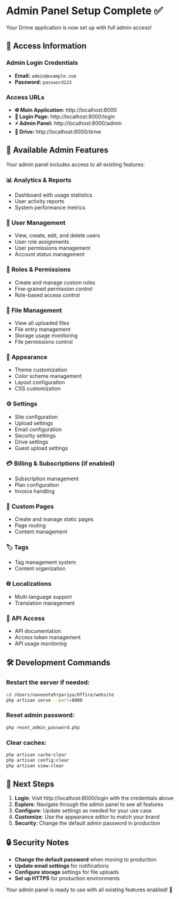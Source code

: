 # Admin Panel Setup Complete ✅

Your Drime application is now set up with full admin access!

## 🎯 Access Information

### Admin Login Credentials
- **Email:** `admin@example.com`
- **Password:** `password123`

### Access URLs
- **🌐 Main Application:** http://localhost:8000
- **🔐 Login Page:** http://localhost:8000/login  
- **⚡ Admin Panel:** http://localhost:8000/admin
- **📁 Drive:** http://localhost:8000/drive

## 🚀 Available Admin Features

Your admin panel includes access to all existing features:

### 📊 **Analytics & Reports**
- Dashboard with usage statistics
- User activity reports
- System performance metrics

### 👥 **User Management** 
- View, create, edit, and delete users
- User role assignments
- User permissions management
- Account status management

### 🔑 **Roles & Permissions**
- Create and manage custom roles
- Fine-grained permission control
- Role-based access control

### 📁 **File Management**
- View all uploaded files
- File entry management
- Storage usage monitoring
- File permissions control

### 🎨 **Appearance**
- Theme customization
- Color scheme management
- Layout configuration
- CSS customization

### ⚙️ **Settings**
- Site configuration
- Upload settings
- Email configuration
- Security settings
- Drive settings
- Guest upload settings

### 💳 **Billing & Subscriptions** (if enabled)
- Subscription management
- Plan configuration
- Invoice handling

### 📄 **Custom Pages**
- Create and manage static pages
- Page routing
- Content management

### 🏷️ **Tags**
- Tag management system
- Content organization

### 🌐 **Localizations**
- Multi-language support
- Translation management

### 🔗 **API Access**
- API documentation
- Access token management
- API usage monitoring

## 🛠️ Development Commands

### Restart the server if needed:
```bash
cd /Users/naveentehrpariya/Office/website
php artisan serve --port=8000
```

### Reset admin password:
```bash
php reset_admin_password.php
```

### Clear caches:
```bash
php artisan cache:clear
php artisan config:clear
php artisan view:clear
```

## 📱 Next Steps

1. **Login**: Visit http://localhost:8000/login with the credentials above
2. **Explore**: Navigate through the admin panel to see all features
3. **Configure**: Update settings as needed for your use case
4. **Customize**: Use the appearance editor to match your brand
5. **Security**: Change the default admin password in production

## 🔒 Security Notes

- **Change the default password** when moving to production
- **Update email settings** for notifications
- **Configure storage** settings for file uploads
- **Set up HTTPS** for production environments

Your admin panel is ready to use with all existing features enabled! 🎉

